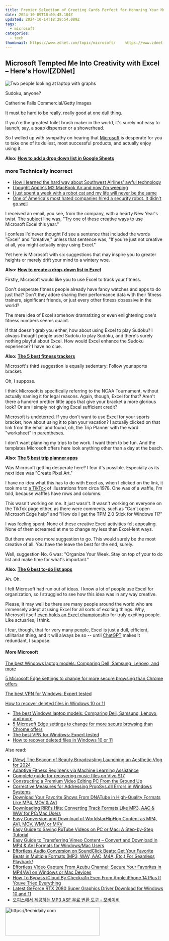 ```yaml
---
title: Premier Selection of Greeting Cards Perfect for Honoring Your Mom on Her Special Day
date: 2024-10-09T18:00:45.104Z
updated: 2024-10-14T18:29:54.089Z
tags:
  - microsoft
categories:
  - tech
thumbnail: https://www.zdnet.com/topic/microsoft/    https://www.zdnet.com/a/img/resize/dd8bfbc497f3e006f191dae696697e26ae89d1c3/2024/05/10/0eddd0c7-239a-44f4-9213-278192be9953/gettyimages-2148375112-1.jpg?width=170&height=96&fit=crop&auto=webp
---
```


## Microsoft Tempted Me Into Creativity with Excel – Here's How![ZDNet]

![Two people looking at laptop with graphs](https://www.zdnet.com/a/img/resize/eafd1a387bb7e6b0265f3284c302e0f46ce07339/2023/02/03/af3b58e0-11c8-4c69-a84b-e91c7dc510eb/gettyimages-1441723112.jpg?auto=webp&width=1280)

Sudoku, anyone?

Catherine Falls Commercial/Getty Images

It must be hard to be really, really good at one dull thing.

If you're the greatest toilet brush maker in the world, it's surely not easy to launch, say, a soap dispenser or a showerhead.

So I welled up with sympathy on hearing that [Microsoft](https://www.zdnet.com/home-and-office/work-life/microsoft-teams-premium-is-getting-a-gpt-boost-via-openai/) is desperate for you to take one of its dullest, most successful products, and actually enjoy using it.

**Also:** [**How to add a drop down list in Google Sheets**](https://www.zdnet.com/home-and-office/work-life/how-to-add-a-drop-down-list-in-google-sheets/)

### more Technically Incorrect

* [How I learned the hard way about Southwest Airlines' awful technology](https://www.zdnet.com/article/how-i-learned-the-hard-way-about-southwest-airlines-awful-technology/)
* [I bought Apple's M2 MacBook Air and now I'm weeping](https://www.zdnet.com/article/i-bought-apples-m2-macbook-air-and-now-im-weeping/)
* [I just spent a week with a robot cat and my life will never be the same](https://www.zdnet.com/article/i-just-spent-a-week-with-a-robot-cat-and-my-life-will-never-be-the-same/)
* [One of America's most hated companies hired a security robot. It didn't go well](https://www.zdnet.com/article/one-of-americas-most-hated-companies-hired-a-security-robot-it-didnt-go-well/)

I received an email, you see, from the company, with a hearty New Year's twist. The subject line was, "Try one of these creative ways to use Microsoft Excel this year." 

I confess I'd never thought I'd see a sentence that included the words "Excel" and "creative," unless that sentence was, "If you're just not creative at all, you might actually enjoy using Excel." 

Yet here is Microsoft with six suggestions that may inspire you to greater heights or merely drift your mind to a wintery woe.

**Also:** [**How to create a drop-down list in Excel**](https://www.zdnet.com/home-and-office/work-life/how-to-create-a-drop-down-list-in-excel/)

Firstly, Microsoft would like you to use Excel to track your fitness. 

Don't desperate fitness people already have fancy watches and apps to do just that? Don't they adore sharing their performance data with their fitness trainers, significant friends, or just every other fitness obsessive in the world? 

The mere idea of Excel somehow dramatizing or even enlightening one's fitness numbers seems quaint.

If that doesn't grab you either, how about using Excel to play Sudoku? I always thought people used Sudoku to play Sudoku, and there's surely nothing playful about Excel. How would Excel enhance the Sudoku experience? I have no clue.

**Also:** [**The 5 best fitness trackers**](https://www.zdnet.com/article/best-fitness-tracker/) 

Microsoft's third suggestion is equally sedentary: Follow your sports bracket.

Oh, I suppose. 

I think Microsoft is specifically referring to the NCAA Tournament, without actually naming it for legal reasons. Again, though, Excel for that? Aren't there a hundred prettier little apps that give your bracket a more glorious look? Or am I simply not giving Excel sufficient credit?

Microsoft is undeterred. If you don't want to use Excel for your sports bracket, how about using it to plan your vacation? I actually clicked on that link from the email and found, oh, the Trip Planner with the word "worksheet" in parentheses. 

I don't want planning my trips to be work. I want them to be fun. And the templates Microsoft offers here look anything other than a day at the beach.

**Also:** [**The 5 best trip planner apps**](https://www.zdnet.com/article/best-trip-planner-app/)

Was Microsoft getting desperate here? I fear it's possible. Especially as its next idea was "Create Pixel Art." 

I have no idea what this has to do with Excel as, when I clicked on the link, it took me to [a TikTok](https://www.tiktok.com/@microsoft365/video/7017812421733633285?ocid=cmm50bixyyq) of illustrations from circa 1978\. One was of a waffle, I'm told, because waffles have rows and columns. 

This wasn't working on me. It just wasn't. It wasn't working on everyone on the TikTok page either, as there were comments, such as "Can't open Microsoft Edge help" and "How do I get the TPM 2.0 Stick for Windows 11?"

I was feeling spent. None of these creative Excel activities felt appealing. None of them screamed at me to change my less than Excel-lent ways.

But there was one more suggestion to go. This would surely be the most creative of all. You have the leave the best for the end, surely.

Well, suggestion No. 6 was: "Organize Your Week. Stay on top of your to do list and make time for what's important."

**Also:** [**The 6 best to-do list apps**](https://www.zdnet.com/home-and-office/work-life/best-to-do-list-app/)

Ah. Oh.

I felt Microsoft had run out of ideas. I know a lot of people use Excel for organization, so I struggled to see how this idea was in any way creative.

Please, it may well be there are many people around the world who are immensely adept at using Excel for all sorts of exciting things. Why, Microsoft itself [even holds an Excel championship](https://www.zdnet.com/article/i-just-watched-microsoft-try-to-make-excel-exciting-recovery-wont-be-easy/) for truly exciting people. Like actuaries, I think.

I fear, though, that for very many people, Excel is just a dull, efficient, utilitarian thing, and it will always be so -- until [ChatGPT](https://www.zdnet.com/article/chatgpts-next-big-challenge-helping-microsoft-to-challenge-google-search/) makes it redundant, I suppose.

#### More Microsoft

[The best Windows laptop models: Comparing Dell, Samsung, Lenovo, and more](https://www.zdnet.com/article/best-windows-laptop/ "The best Windows laptop models: Comparing Dell, Samsung, Lenovo, and more")

[5 Microsoft Edge settings to change for more secure browsing than Chrome offers](https://www.zdnet.com/article/5-microsoft-edge-settings-to-change-for-more-secure-browsing-than-chrome-offers/ "5 Microsoft Edge settings to change for more secure browsing than Chrome offers")

[The best VPN for Windows: Expert tested](https://www.zdnet.com/article/best-vpn-for-windows-pc/ "The best VPN for Windows: Expert tested")

[How to recover deleted files in Windows 10 or 11](https://www.zdnet.com/article/how-to-recover-deleted-files-in-windows-10-or-11/ "How to recover deleted files in Windows 10 or 11")

* [The best Windows laptop models: Comparing Dell, Samsung, Lenovo, and more](https://www.zdnet.com/article/best-windows-laptop/ "The best Windows laptop models: Comparing Dell, Samsung, Lenovo, and more")
* [5 Microsoft Edge settings to change for more secure browsing than Chrome offers](https://www.zdnet.com/article/5-microsoft-edge-settings-to-change-for-more-secure-browsing-than-chrome-offers/ "5 Microsoft Edge settings to change for more secure browsing than Chrome offers")
* [The best VPN for Windows: Expert tested](https://www.zdnet.com/article/best-vpn-for-windows-pc/ "The best VPN for Windows: Expert tested")
* [How to recover deleted files in Windows 10 or 11](https://www.zdnet.com/article/how-to-recover-deleted-files-in-windows-10-or-11/ "How to recover deleted files in Windows 10 or 11")

<ins class="adsbygoogle"
     style="display:block"
     data-ad-format="autorelaxed"
     data-ad-client="ca-pub-7571918770474297"
     data-ad-slot="1223367746"></ins>

<ins class="adsbygoogle"
     style="display:block"
     data-ad-client="ca-pub-7571918770474297"
     data-ad-slot="8358498916"
     data-ad-format="auto"
     data-full-width-responsive="true"></ins>

<span class="atpl-alsoreadstyle">Also read:</span>
<div><ul>
<li><a href="https://youtube-sure.techidaily.com/he-beacon-of-beauty-broadcasting-launching-an-aesthetic-vlog-for-2024/"><u>[New] The Beacon of Beauty Broadcasting Launching an Aesthetic Vlog for 2024</u></a></li>
<li><a href="https://tech-hub.techidaily.com/adaptive-fitness-regimens-via-machine-learning-assistance/"><u>Adaptive Fitness Regimens via Machine Learning Assistance</u></a></li>
<li><a href="https://phone-solutions.techidaily.com/complete-guide-for-recovering-music-files-on-vivo-s17-by-fonelab-android-recover-music/"><u>Complete guide for recovering music files on Vivo S17</u></a></li>
<li><a href="https://fox-boxes.techidaily.com/constructing-a-premium-video-editing-pc-from-the-ground-up/"><u>Constructing a Premium Video Editing PC From the Ground Up</u></a></li>
<li><a href="https://techno-recovery.techidaily.com/corrective-measures-for-addressing-propsysdll-errors-in-windows-systems/"><u>Corrective Measures for Addressing PropSys.dll Errors in Windows Systems</u></a></li>
<li><a href="https://win-special.techidaily.com/download-your-favorite-shows-from-dnatube-in-high-quality-formats-like-mp4-mov-and-avi/"><u>Download Your Favorite Shows From DNATube in High-Quality Formats Like MP4, MOV & AVI</u></a></li>
<li><a href="https://win-special.techidaily.com/downloading-riris-hits-converting-track-formats-like-mp3-aac-and-wav-for-pcmac-users/"><u>Downloading RiRi's Hits: Converting Track Formats Like MP3, AAC & WAV for PC/Mac Users</u></a></li>
<li><a href="https://win-special.techidaily.com/easy-conversion-and-download-of-worldstarhiphop-content-as-mp4-avi-mov-wmv-or-mkv/"><u>Easy Conversion and Download of WorldstarHipHop Content as MP4, AVI, MOV, WMV or MKV</u></a></li>
<li><a href="https://win-special.techidaily.com/easy-guide-to-saving-rutube-videos-on-pc-or-mac-a-step-by-step-tutorial/"><u>Easy Guide to Saving RuTube Videos on PC or Mac: A Step-by-Step Tutorial</u></a></li>
<li><a href="https://win-special.techidaily.com/easy-guide-to-transferring-vimeo-content-convert-and-download-in-mp4-and-avi-formats-for-windowsmac-users/"><u>Easy Guide to Transferring Vimeo Content – Convert and Download in MP4 & AVI Formats for Windows/Mac Users</u></a></li>
<li><a href="https://win-special.techidaily.com/effortless-audio-conversion-on-soundclick-beats-get-your-favorite-beats-in-multiple-formats-mp3-wav-aac-m4a-etc-for-seamless-playback/"><u>Effortless Audio Conversion on SoundClick Beats: Get Your Favorite Beats in Multiple Formats (MP3, WAV, AAC, M4A, Etc.) For Seamless Playback!</u></a></li>
<li><a href="https://win-special.techidaily.com/effortless-video-capture-from-azubu-channel-secure-your-favorites-in-mp4avi-on-windows-or-mac-devices/"><u>Effortless Video Capture From Azubu Channel: Secure Your Favorites in MP4/AVI on Windows or Mac Devices</u></a></li>
<li><a href="https://activate-lock.techidaily.com/how-to-bypass-icloud-by-checkra1n-even-from-apple-iphone-14-plus-if-youve-tried-everything-by-drfone-ios/"><u>How To Bypass iCloud By Checkra1n Even From Apple iPhone 14 Plus If Youve Tried Everything</u></a></li>
<li><a href="https://win-amazing.techidaily.com/latest-geforce-rtx-2080-super-graphics-driver-download-for-windows-10-and-11/"><u>Latest GeForce RTX 2080 Super Graphics Driver Download for Windows 10 and 11</u></a></li>
<li><a href="https://discover-blog.techidaily.com/mp3-asf/"><u>오피스에서 제공하는 MP3 ASF 무료 변환 도구 - 모바이비</u></a></li>
</ul></div>

<!-- affiliate ads begin -->
<a href="https://aligracehair.sjv.io/c/5597632/1880956/19272" target="_top" id="1880956">
  <img src="//a.impactradius-go.com/display-ad/19272-1880956" border="0" alt="https://techidaily.com" width="300" height="90"/>
</a>
<img height="0" width="0" src="https://aligracehair.sjv.io/i/5597632/1880956/19272" style="position:absolute;visibility:hidden;" border="0" />
<!-- affiliate ads end -->

